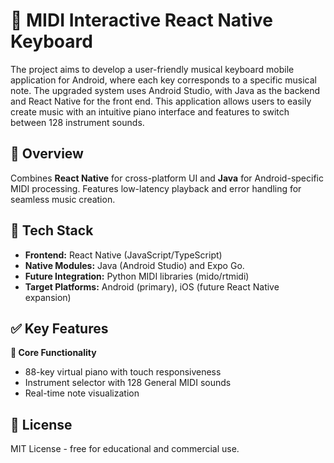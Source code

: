 # 🎹 MIDI Interactive React Native Keyboard  
The project aims to develop a user-friendly musical keyboard mobile application for Android,
where each key corresponds to a specific musical note. The upgraded system uses Android
Studio, with Java as the backend and React Native for the front end. This application allows
users to easily create music with an intuitive piano interface and features to switch between
128 instrument sounds.
## 📱 Overview  
Combines **React Native** for cross-platform UI and **Java** for Android-specific MIDI processing. Features low-latency playback and error handling for seamless music creation. 

## 🔧 Tech Stack  
- **Frontend:** React Native (JavaScript/TypeScript)  
- **Native Modules:** Java (Android Studio) and Expo Go. 
- **Future Integration:** Python MIDI libraries (mido/rtmidi)  
- **Target Platforms:** Android (primary), iOS (future React Native expansion)  

## ✅ Key Features  
**🎹 Core Functionality**  
- 88-key virtual piano with touch responsiveness  
- Instrument selector with 128 General MIDI sounds  
- Real-time note visualization  


## 📜 License  
MIT License - free for educational and commercial use.  
